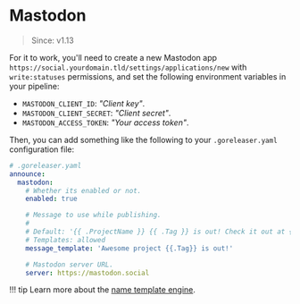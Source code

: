 # Mastodon

> Since: v1.13

For it to work, you'll need to create a new Mastodon app
`https://social.yourdomain.tld/settings/applications/new` with `write:statuses`
permissions, and set the following environment variables in your pipeline:

- `MASTODON_CLIENT_ID`: *"Client key"*.
- `MASTODON_CLIENT_SECRET`: *"Client secret"*.
- `MASTODON_ACCESS_TOKEN`: *"Your access token"*.

Then, you can add something like the following to your `.goreleaser.yaml`
configuration file:

```yaml
# .goreleaser.yaml
announce:
  mastodon:
    # Whether its enabled or not.
    enabled: true

    # Message to use while publishing.
    #
    # Default: '{{ .ProjectName }} {{ .Tag }} is out! Check it out at {{ .ReleaseURL }}'
    # Templates: allowed
    message_template: 'Awesome project {{.Tag}} is out!'

    # Mastodon server URL.
    server: https://mastodon.social
```

!!! tip
    Learn more about the [name template engine](/customization/templates/).
